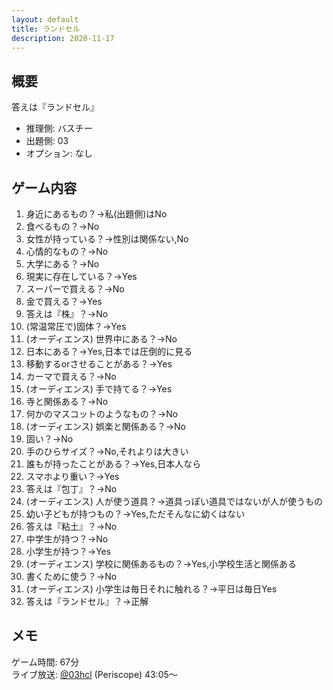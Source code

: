 ```yaml
---
layout: default
title: ランドセル
description: 2020-11-17
---
```


## 概要

答えは『ランドセル』

- 推理側: バスチー
- 出題側: 03
- オプション: なし

## ゲーム内容

1. 身近にあるもの？→私(出題側)はNo
2. 食べるもの？→No
3. 女性が持っている？→性別は関係ない,No
4. 心情的なもの？→No
5. 大学にある？→No
6. 現実に存在している？→Yes
7. スーパーで買える？→No
8. 金で買える？→Yes
9. 答えは『株』？→No
10. (常温常圧で)固体？→Yes
11. (オーディエンス) 世界中にある？→No
12. 日本にある？→Yes,日本では圧倒的に見る
13. 移動するorさせることがある？→Yes
14. カーマで買える？→No
15. (オーディエンス) 手で持てる？→Yes
16. 寺と関係ある？→No
17. 何かのマスコットのようなもの？→No
18. (オーディエンス) 娯楽と関係ある？→No
19. 固い？→No
20. 手のひらサイズ？→No,それよりは大きい
21. 誰もが持ったことがある？→Yes,日本人なら
22. スマホより重い？→Yes
23. 答えは『包丁』？→No
24. (オーディエンス) 人が使う道具？→道具っぽい道具ではないが人が使うもの
25. 幼い子どもが持つもの？→Yes,ただそんなに幼くはない
26. 答えは『粘土』？→No
27. 中学生が持つ？→No
28. 小学生が持つ？→Yes
29. (オーディエンス) 学校に関係あるもの？→Yes,小学校生活と関係ある
30. 書くために使う？→No
31. (オーディエンス) 小学生は毎日それに触れる？→平日は毎日Yes
32. 答えは『ランドセル』？→正解

## メモ

ゲーム時間: 67分  
ライブ放送: [@03hcl](https://www.periscope.tv/03hcl/1vAxRwnAZBXKl?t=43m5s) (Periscope) 43:05～
